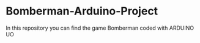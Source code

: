 # Bomberman-Arduino-Project
In this repository you can find the game Bomberman coded with ARDUINO UO
